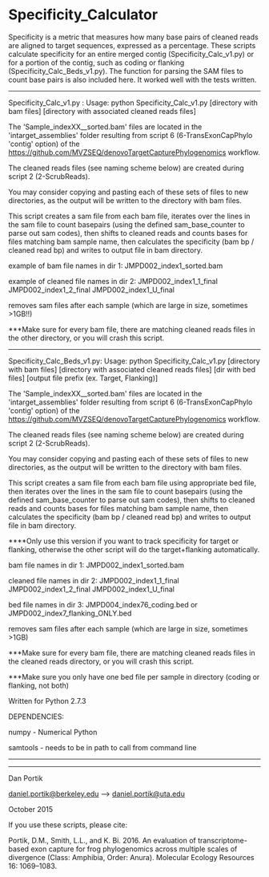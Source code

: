 # Specificity_Calculator

Specificity is a metric that measures how many base pairs of cleaned reads are aligned to target sequences, expressed as a percentage.
These scripts calculate specificity for an entire merged contig (Specificity_Calc_v1.py) or for 
a portion of the contig, such as coding or flanking (Specificity_Calc_Beds_v1.py).  The function for parsing 
the SAM files to count base pairs is also included here.  It worked well with the tests written.

-----------------------------------------------------------------------------------------
Specificity_Calc_v1.py :
Usage: python Specificity_Calc_v1.py [directory with bam files] [directory with associated cleaned reads files]

The 'Sample_indexXX__sorted.bam' files are located in the 'intarget_assemblies' folder resulting 
from script 6 (6-TransExonCapPhylo 'contig' option) of the 
https://github.com/MVZSEQ/denovoTargetCapturePhylogenomics workflow.

The cleaned reads files (see naming scheme below) are created during script 2 (2-ScrubReads).

You may consider copying and pasting each of these sets of files to new directories, as
the output will be written to the directory with bam files.


This script creates a sam file from each bam file, iterates over the lines in the sam file 
to count basepairs (using the defined sam_base_counter to parse out sam codes), then shifts
to cleaned reads and counts bases for files matching bam sample name, then calculates the 
specificity (bam bp / cleaned read bp) and writes to output file in bam directory.

example of bam file names in dir 1:
JMPD002_index1_sorted.bam

example of cleaned file names in dir 2:
JMPD002_index1_1_final
JMPD002_index1_2_final
JMPD002_index1_U_final

removes sam files after each sample (which are large in size, sometimes >1GB!!)

***Make sure for every bam file, there are matching cleaned reads files in the other
directory, or you will crash this script.

------------------------------------------------------------------------------------------
Specificity_Calc_Beds_v1.py:
Usage: python Specificity_Calc_v1.py [directory with bam files] [directory with associated cleaned reads files] [dir with bed files] [output file prefix (ex. Target, Flanking)]

The 'Sample_indexXX__sorted.bam' files are located in the 'intarget_assemblies' folder resulting 
from script 6 (6-TransExonCapPhylo 'contig' option) of the 
https://github.com/MVZSEQ/denovoTargetCapturePhylogenomics workflow.

The cleaned reads files (see naming scheme below) are created during script 2 (2-ScrubReads).

You may consider copying and pasting each of these sets of files to new directories, as
the output will be written to the directory with bam files.

This script creates a sam file from each bam file using appropriate bed file, then
iterates over the lines in the sam file to count basepairs 
(using the defined sam_base_counter to parse out sam codes), then shifts
to cleaned reads and counts bases for files matching bam sample name, then calculates the 
specificity (bam bp / cleaned read bp) and writes to output file in bam directory.

****Only use this version if you want to track specificity for target or flanking,
otherwise the other script will do the target+flanking automatically.

bam file names in dir 1:
JMPD002_index1_sorted.bam

cleaned file names in dir 2:
JMPD002_index1_1_final
JMPD002_index1_2_final
JMPD002_index1_U_final

bed file names in dir 3:
JMPD004_index76_coding.bed
or
JMPD002_index7_flanking_ONLY.bed


removes sam files after each sample (which are large in size, sometimes >1GB)

***Make sure for every bam file, there are matching cleaned reads files in the cleaned reads
directory, or you will crash this script.

***Make sure you only have one bed file per sample in directory (coding or flanking, not both)

Written for Python 2.7.3

DEPENDENCIES:

numpy - Numerical Python

samtools - needs to be in path to call from command line

------------------------
------------------------

Dan Portik

daniel.portik@berkeley.edu --> daniel.portik@uta.edu

October 2015



If you use these scripts, please cite:

Portik, D.M., Smith, L.L., and K. Bi. 2016. An evaluation of transcriptome-based exon capture for frog phylogenomics across multiple scales of divergence (Class: Amphibia, Order: Anura). Molecular Ecology Resources 16: 1069–1083.

